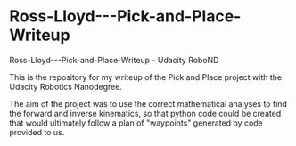 # Ross-Lloyd---Pick-and-Place-Writeup
Ross-Lloyd---Pick-and-Place-Writeup - Udacity RoboND

This is the repository for my writeup of the Pick and Place project with the Udacity Robotics Nanodegree.

The aim of the project was to use the correct mathematical analyses to find the forward and inverse kinematics, so that python code could be created that would ultimately follow a plan of "waypoints" generated by code provided to us.
